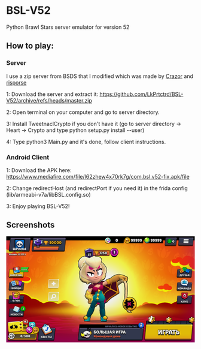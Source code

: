 # BSL-V52
Python Brawl Stars server emulator for version 52

## How to play: ##

### Server ###
I use a zip server from BSDS that I modified which was made by [Сrazor](https://github.com/CrazorTheCat) and [risporse](https://github.com/risporce)

1: Download the server and extract it: https://github.com/LkPrtctrd/BSL-V52/archive/refs/heads/master.zip

2: Open terminal on your computer and go to server directory.

3: Install TweetnaclCrypto if you don't have it (go to server directory -> Heart -> Crypto and type python setup.py install --user)

4: Type python3 Main.py and it's done, follow client instructions.

### Android Client ###
1: Download the APK here: https://www.mediafire.com/file/l62zhew4x70rk7g/com.bsl.v52-fix.apk/file

2: Change redirectHost (and redirectPort if you need it) in the frida config (lib/armeabi-v7a/libBSL.config.so)

3: Enjoy playing BSL-V52!

## Screenshots ##
![BSL-V52](https://raw.githubusercontent.com/LkPrtctrd/BSL-V52/main/Screenshots/menu.png)
